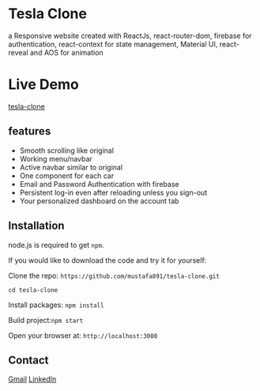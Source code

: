 # Tesla Clone
a Responsive website created with ReactJs, react-router-dom, firebase for authentication,  react-context for state management, Material UI, react-reveal and AOS for animation 

# Live Demo 
<a href="https://tesla-clone0000.web.app" _target="blank">tesla-clone</a>

## features
- Smooth scrolling like original 
- Working menu/navbar
- Active navbar similar to original
- One component for each car 
- Email and Password Authentication with firebase
- Persistent log-in even after reloading unless you sign-out
- Your personalized dashboard on the account tab

## Installation
node.js is required to get  `npm`.

If you would like to download the code and try it for yourself:

Clone the repo:  `https://github.com/mustafa891/tesla-clone.git`

`cd tesla-clone`

Install packages:  `npm install`

Build project:`npm start`

Open your browser at:  `http://localhost:3000`

## Contact 

<div>
<a href="mailto:mustafa.fakher090@gmail.com">Gmail</a>
<a href="https://www.linkedin.com/in/mustafa-fakher-10b38124b/">LinkedIn</a>
</div>